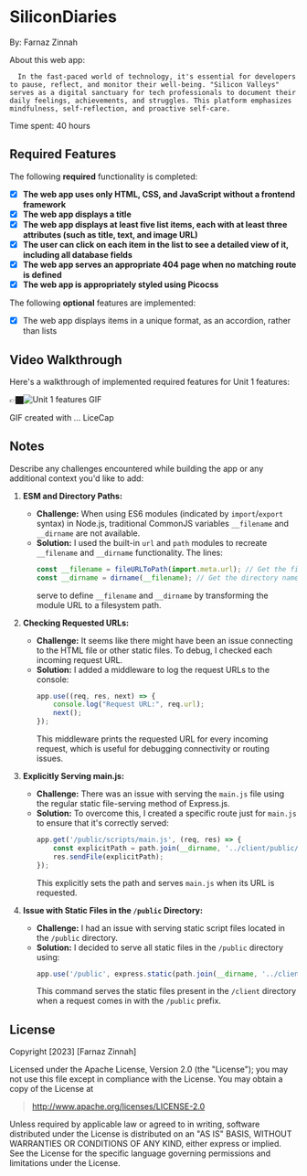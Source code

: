 # SiliconDiaries

By: Farnaz Zinnah

About this web app: 
      
      In the fast-paced world of technology, it's essential for developers to pause, reflect, and monitor their well-being. "Silicon Valleys" serves as a digital sanctuary for tech professionals to document their daily feelings, achievements, and struggles. This platform emphasizes mindfulness, self-reflection, and proactive self-care.

Time spent: 40 hours

## Required Features

The following **required** functionality is completed:

- [x] **The web app uses only HTML, CSS, and JavaScript without a frontend framework**
- [x] **The web app displays a title**
- [x] **The web app displays at least five list items, each with at least three attributes (such as title, text, and image URL)**
- [x] **The user can click on each item in the list to see a detailed view of it, including all database fields**
- [x] **The web app serves an appropriate 404 page when no matching route is defined**
- [x] **The web app is appropriately styled using Picocss**

The following **optional** features are implemented:

- [x] The web app displays items in a unique format, as an accordion, rather than lists

## Video Walkthrough

Here's a walkthrough of implemented required features for Unit 1 features:

👉🏿<img src='https://github.com/fzinnah17/SiliconDiaries/blob/main/Zinnah-Farnaz-SiliconProject.gif' title='Unit 1 features GIF' />

GIF created with ...  LiceCap

## Notes

Describe any challenges encountered while building the app or any additional context you'd like to add:
1. **ESM and Directory Paths:**
    - **Challenge:** When using ES6 modules (indicated by `import`/`export` syntax) in Node.js, traditional CommonJS variables `__filename` and `__dirname` are not available. 
    - **Solution:** I used the built-in `url` and `path` modules to recreate `__filename` and `__dirname` functionality. The lines:
        ```javascript
        const __filename = fileURLToPath(import.meta.url); // Get the filename of the current module
        const __dirname = dirname(__filename); // Get the directory name of the current module
        ```
      serve to define `__filename` and `__dirname` by transforming the module URL to a filesystem path.

2. **Checking Requested URLs:**
    - **Challenge:** It seems like there might have been an issue connecting to the HTML file or other static files. To debug, I checked each incoming request URL.
    - **Solution:** I added a middleware to log the request URLs to the console:
        ```javascript
        app.use((req, res, next) => {
            console.log("Request URL:", req.url);
            next();
        });
        ```
      This middleware prints the requested URL for every incoming request, which is useful for debugging connectivity or routing issues.

3. **Explicitly Serving main.js:**
    - **Challenge:** There was an issue with serving the `main.js` file using the regular static file-serving method of Express.js. 
    - **Solution:** To overcome this, I created a specific route just for `main.js` to ensure that it's correctly served:
        ```javascript
        app.get('/public/scripts/main.js', (req, res) => {
            const explicitPath = path.join(__dirname, '../client/public/scripts/main.js');
            res.sendFile(explicitPath);
        });
        ```
      This explicitly sets the path and serves `main.js` when its URL is requested.

4. **Issue with Static Files in the `/public` Directory:**
    - **Challenge:** I had an issue with serving static script files located in the `/public` directory.
    - **Solution:** I decided to serve all static files in the `/public` directory using:
        ```javascript
        app.use('/public', express.static(path.join(__dirname, '../client')));
        ```
      This command serves the static files present in the `/client` directory when a request comes in with the `/public` prefix.

## License

Copyright [2023] [Farnaz Zinnah]

Licensed under the Apache License, Version 2.0 (the "License"); you may not use this file except in compliance with the License. You may obtain a copy of the License at

> http://www.apache.org/licenses/LICENSE-2.0

Unless required by applicable law or agreed to in writing, software distributed under the License is distributed on an "AS IS" BASIS, WITHOUT WARRANTIES OR CONDITIONS OF ANY KIND, either express or implied. See the License for the specific language governing permissions and limitations under the License.
